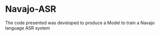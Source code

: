 # Navajo-ASR
The code presented was developed to produce a Model to train a Navajo language ASR system
